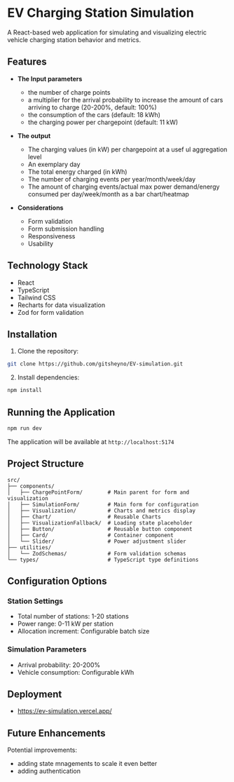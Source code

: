 # EV Charging Station Simulation

A React-based web application for simulating and visualizing electric vehicle charging station behavior and metrics.

## Features

- **The Input parameters**

  - the number of charge points
  - a multiplier for the arrival probability to increase the amount of cars arriving to charge (20-200%,
    default: 100%)
  - the consumption of the cars (default: 18 kWh)
  - the charging power per chargepoint (default: 11 kW)

- **The output**

  - The charging values (in kW) per chargepoint at a usef
    ul aggregation level
  - An exemplary day
  - The total energy charged (in kWh)
  - The number of charging events per year/month/week/day
  - The amount of charging events/actual max power demand/energy consumed per day/week/month as
    a bar chart/heatmap

- **Considerations**
  - Form validation
  - Form submission handling
  - Responsiveness
  - Usability

## Technology Stack

- React
- TypeScript
- Tailwind CSS
- Recharts for data visualization
- Zod for form validation

## Installation

1. Clone the repository:

```bash
git clone https://github.com/gitsheyno/EV-simulation.git
```

2. Install dependencies:

```bash
npm install
```

## Running the Application

```bash
npm run dev
```

The application will be available at `http://localhost:5174`

## Project Structure

```
src/
├── components/
│   ├── ChargePointForm/        # Main parent for form and visualization
│   ├── SimulationForm/         # Main form for configuration
│   ├── Visualization/          # Charts and metrics display
│   ├── Chart/                  # Reusable Charts
│   ├── VisualizationFallback/  # Loading state placeholder
│   ├── Button/                 # Reusable button component
│   ├── Card/                   # Container component
│   └── Slider/                 # Power adjustment slider
├── utilities/
│   └── ZodSchemas/             # Form validation schemas
└── types/                      # TypeScript type definitions
```

## Configuration Options

### Station Settings

- Total number of stations: 1-20 stations
- Power range: 0-11 kW per station
- Allocation increment: Configurable batch size

### Simulation Parameters

- Arrival probability: 20-200%
- Vehicle consumption: Configurable kWh

## Deployment

- https://ev-simulation.vercel.app/

## Future Enhancements

Potential improvements:

- adding state mnagements to scale it even better
- adding authentication
